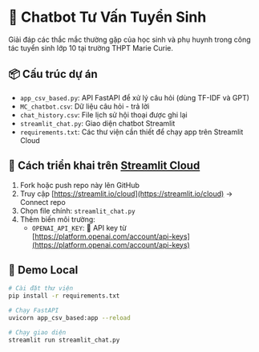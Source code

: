 # 🤖 Chatbot Tư Vấn Tuyển Sinh

Giải đáp các thắc mắc thường gặp của học sinh và phụ huynh trong công tác tuyển sinh lớp 10 tại trường THPT Marie Curie.

## 📦 Cấu trúc dự án

- `app_csv_based.py`: API FastAPI để xử lý câu hỏi (dùng TF-IDF và GPT)
- `MC_chatbot.csv`: Dữ liệu câu hỏi - trả lời
- `chat_history.csv`: File lịch sử hội thoại được ghi lại
- `streamlit_chat.py`: Giao diện chatbot Streamlit
- `requirements.txt`: Các thư viện cần thiết để chạy app trên Streamlit Cloud

## 🚀 Cách triển khai trên [Streamlit Cloud](https://streamlit.io/cloud)

1. Fork hoặc push repo này lên GitHub
2. Truy cập [https://streamlit.io/cloud](https://streamlit.io/cloud) → Connect repo
3. Chọn file chính: `streamlit_chat.py`
4. Thêm biến môi trường:  
   - `OPENAI_API_KEY`: 🔑 API key từ [https://platform.openai.com/account/api-keys](https://platform.openai.com/account/api-keys)

## 🧪 Demo Local

```bash
# Cài đặt thư viện
pip install -r requirements.txt

# Chạy FastAPI
uvicorn app_csv_based:app --reload

# Chạy giao diện
streamlit run streamlit_chat.py
```